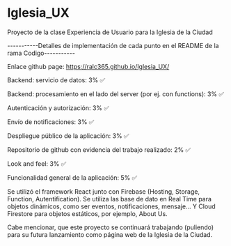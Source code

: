# Iglesia_UX
Proyecto de la clase Experiencia de Usuario para la Iglesia de la Ciudad

-----------Detalles de implementación de cada punto en el README de la rama Codigo-----------

Enlace github page: https://ralc365.github.io/Iglesia_UX/

Backend: servicio de datos: 3% ✅

Backend: procesamiento en el lado del server (por ej. con functions): 3% ✅

Autenticación y autorización: 3% ✅

Envío de notificaciones: 3% ✅

Despliegue público de la aplicación: 3% ✅

Repositorio de github con evidencia del trabajo realizado: 2% ✅

Look and feel: 3% ✅

Funcionalidad general de la aplicación: 5% ✅

Se utilizó el framework React junto con Firebase (Hosting, Storage, Function, Autentification).
Se utiliza las base de dato en Real Time para objetos dinámicos, como ser eventos, notificaciones, mensaje... Y Cloud Firestore para objetos estáticos, por ejemplo, About Us.

Cabe mencionar, que este proyecto se continuará trabajando (puliendo) para su futura lanzamiento como página web de la Iglesia de la Ciudad.


